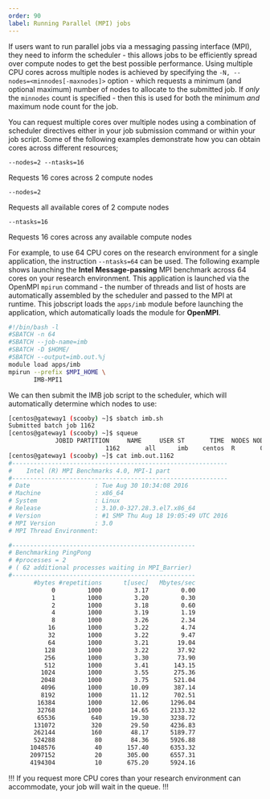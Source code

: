```yaml
---
order: 90
label: Running Parallel (MPI) jobs
---
```


If users want to run parallel jobs via a messaging passing interface (MPI), they need to inform the scheduler - this allows jobs to be efficiently spread over compute nodes to get the best possible performance. Using multiple CPU cores across multiple nodes is achieved by specifying the `-N, --nodes=<minnodes[-maxnodes]>` option - which requests a minimum (and optional maximum) number of nodes to allocate to the submitted job. If _only_ the `minnodes` count is specified - then this is used for both the minimum _and_ maximum node count for the job.

You can request multiple cores over multiple nodes using a combination of scheduler directives either in your job submission command or within your job script. Some of the following examples demonstrate how you can obtain cores across different resources;

`--nodes=2 --ntasks=16`

   Requests 16 cores across 2 compute nodes

`--nodes=2`

   Requests all available cores of 2 compute nodes

`--ntasks=16`

   Requests 16 cores across any available compute nodes

For example, to use 64 CPU cores on the research environment for a single application, the instruction `--ntasks=64` can be used. The following example shows launching the **Intel Message-passing** MPI benchmark across 64 cores on your research environment. This application is launched via the OpenMPI `mpirun` command - the number of threads and list of hosts are automatically assembled by the scheduler and passed to the MPI at runtime. This jobscript loads the `apps/imb` module before launching the application, which automatically loads the module for **OpenMPI**.

```bash
#!/bin/bash -l
#SBATCH -n 64
#SBATCH --job-name=imb
#SBATCH -D $HOME/
#SBATCH --output=imb.out.%j
module load apps/imb
mpirun --prefix $MPI_HOME \
       IMB-MPI1
```

We can then submit the IMB job script to the scheduler, which will automatically determine which nodes to use:

```bash
[centos@gateway1 (scooby) ~]$ sbatch imb.sh
Submitted batch job 1162
[centos@gateway1 (scooby) ~]$ squeue
             JOBID PARTITION     NAME     USER ST       TIME  NODES NODELIST(REASON)
                           1162       all      imb    centos  R       0:01      8 ip-10-75-1-[42,45,62,67,105,178,233,250]
[centos@gateway1 (scooby) ~]$ cat imb.out.1162
#------------------------------------------------------------
#    Intel (R) MPI Benchmarks 4.0, MPI-1 part
#------------------------------------------------------------
# Date                  : Tue Aug 30 10:34:08 2016
# Machine               : x86_64
# System                : Linux
# Release               : 3.10.0-327.28.3.el7.x86_64
# Version               : #1 SMP Thu Aug 18 19:05:49 UTC 2016
# MPI Version           : 3.0
# MPI Thread Environment:

#---------------------------------------------------
# Benchmarking PingPong
# #processes = 2
# ( 62 additional processes waiting in MPI_Barrier)
#---------------------------------------------------
       #bytes #repetitions      t[usec]   Mbytes/sec
            0         1000         3.17         0.00
            1         1000         3.20         0.30
            2         1000         3.18         0.60
            4         1000         3.19         1.19
            8         1000         3.26         2.34
           16         1000         3.22         4.74
           32         1000         3.22         9.47
           64         1000         3.21        19.04
          128         1000         3.22        37.92
          256         1000         3.30        73.90
          512         1000         3.41       143.15
         1024         1000         3.55       275.36
         2048         1000         3.75       521.04
         4096         1000        10.09       387.14
         8192         1000        11.12       702.51
        16384         1000        12.06      1296.04
        32768         1000        14.65      2133.32
        65536          640        19.30      3238.72
       131072          320        29.50      4236.83
       262144          160        48.17      5189.77
       524288           80        84.36      5926.88
      1048576           40       157.40      6353.32
      2097152           20       305.00      6557.31
      4194304           10       675.20      5924.16
```

!!!
If you request more CPU cores than your research environment can accommodate, your job will wait in the queue.
!!!


